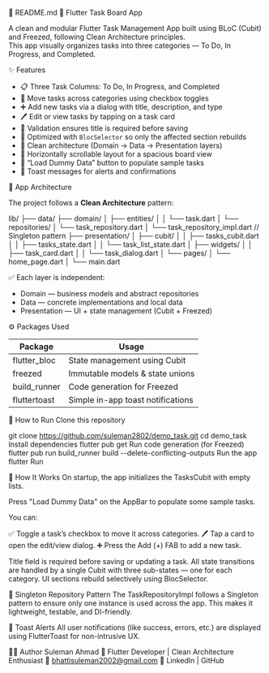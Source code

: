📝 README.md
🧩 Flutter Task Board App

A clean and modular Flutter Task Management App  built using BLoC (Cubit) and Freezed, following Clean Architecture principles.  
This app visually organizes tasks into three categories — To Do, In Progress, and Completed.

✨ Features

- 📋 Three Task Columns: To Do, In Progress, and Completed
- 🔄 Move tasks across categories using checkbox toggles
- ➕ Add new tasks via a dialog with title, description, and type
- 🖊️ Edit or view tasks by tapping on a task card
- 🧹 Validation ensures title is required before saving
- 🧠 Optimized with `BlocSelector` so only the affected section rebuilds
- 🧱 Clean architecture (Domain → Data → Presentation layers)
- 📱 Horizontally scrollable layout for a spacious board view
- 🧪 “Load Dummy Data” button to populate sample tasks
- 🔔 Toast messages for alerts and confirmations

🧩 App Architecture

The project follows a **Clean Architecture** pattern:

lib/
 ├── data/
 ├── domain/
 │ ├── entities/
 │ │ └── task.dart
 │ └── repositories/
 │ └── task_repository.dart
 │    └── task_repository_impl.dart // Singleton pattern
 ├── presentation/
 │ ├── cubit/
 │ │ ├── tasks_cubit.dart
 │ │ ├── tasks_state.dart
 │ │ └── task_list_state.dart
 │ ├── widgets/
 │ │ ├── task_card.dart
 │ │ └── task_dialog.dart
 │ └── pages/
 │ └── home_page.dart
 │
 └── main.dart

✅ Each layer is independent:  
- Domain — business models and abstract repositories  
- Data — concrete implementations and local data  
- Presentation — UI + state management (Cubit + Freezed)


 ⚙️ Packages Used

| Package | Usage |
|----------|--------|
| flutter_bloc | State management using Cubit |
| freezed | Immutable models & state unions |
| build_runner | Code generation for Freezed |
| fluttertoast | Simple in-app toast notifications |


🚀 How to Run
Clone this repository

 git clone https://github.com/suleman2802/demo_task.git
cd demo_task
Install dependencies
 flutter pub get
Run code generation (for Freezed)
 flutter pub run build_runner build --delete-conflicting-outputs
Run the app
 flutter Run

🧠 How It Works
On startup, the app initializes the TasksCubit with empty lists.


Press "Load Dummy Data" on the AppBar to populate some sample tasks.


You can:

✅ Toggle a task’s checkbox to move it across categories.
🖊️ Tap a card to open the edit/view dialog.
➕ Press the Add (+) FAB to add a new task.

Title field is required before saving or updating a task.
All state transitions are handled by a single Cubit with three sub-states — one for each category.
UI sections rebuild selectively using BlocSelector.


💾 Singleton Repository Pattern
The TaskRepositoryImpl follows a Singleton pattern to ensure only one instance is used across the app.
This makes it lightweight, testable, and DI-friendly.

💬 Toast Alerts
All user notifications (like success, errors, etc.) are displayed using FlutterToast for non-intrusive UX.

🧑‍💻 Author
Suleman Ahmad
 💼 Flutter Developer | Clean Architecture Enthusiast
 📧 bhattisuleman2002@gmail.com
 🔗 LinkedIn | GitHub


